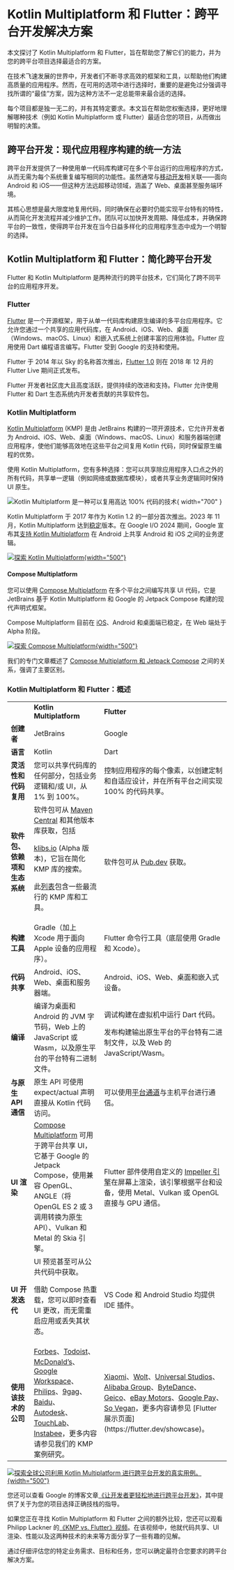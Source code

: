 # Kotlin Multiplatform 和 Flutter：跨平台开发解决方案

<web-summary>本文探讨了 Kotlin Multiplatform 和 Flutter，旨在帮助您了解它们的能力，并为您的跨平台项目选择最适合的方案。</web-summary> 

在技术飞速发展的世界中，开发者们不断寻求高效的框架和工具，以帮助他们构建高质量的应用程序。然而，在可用的选项中进行选择时，重要的是避免过分强调寻找所谓的“最佳”方案，因为这种方法不一定总能带来最合适的选择。

每个项目都是独一无二的，并有其特定要求。本文旨在帮助您权衡选择，更好地理解哪种技术（例如 Kotlin Multiplatform 或 Flutter）最适合您的项目，从而做出明智的决策。

## 跨平台开发：现代应用程序构建的统一方法

跨平台开发提供了一种使用单一代码库构建可在多个平台运行的应用程序的方式，从而无需为每个系统重复编写相同的功能性。虽然通常与[移动开发](cross-platform-mobile-development.md)相关联——面向 Android 和 iOS——但这种方法远超移动领域，涵盖了 Web、桌面甚至服务端环境。

其核心思想是最大限度地复用代码，同时确保在必要时仍能实现平台特有的特性，从而简化开发流程并减少维护工作。团队可以加快开发周期、降低成本，并确保跨平台的一致性，使得跨平台开发在当今日益多样化的应用程序生态中成为一个明智的选择。

## Kotlin Multiplatform 和 Flutter：简化跨平台开发

Flutter 和 Kotlin Multiplatform 是两种流行的跨平台技术，它们简化了跨不同平台的应用程序开发。

### Flutter

[Flutter](https://flutter.dev/) 是一个开源框架，用于从单一代码库构建原生编译的多平台应用程序。它允许您通过一个共享的应用代码库，在 Android、iOS、Web、桌面（Windows、macOS、Linux）和嵌入式系统上创建丰富的应用体验。Flutter 应用使用 Dart 编程语言编写。Flutter 受到 Google 的支持和使用。

Flutter 于 2014 年以 Sky 的名称首次推出，[Flutter 1.0](https://developers.googleblog.com/en/flutter-10-googles-portable-ui-toolkit/) 则在 2018 年 12 月的 Flutter Live 期间正式发布。

Flutter 开发者社区庞大且高度活跃，提供持续的改进和支持。Flutter 允许使用 Flutter 和 Dart 生态系统内开发者贡献的共享软件包。

### Kotlin Multiplatform

[Kotlin Multiplatform](https://www.jetbrains.com/kotlin-multiplatform/) (KMP) 是由 JetBrains 构建的一项开源技术，它允许开发者为 Android、iOS、Web、桌面（Windows、macOS、Linux）和服务器端创建应用程序，使他们能够高效地在这些平台之间复用 Kotlin 代码，同时保留原生编程的优势。

使用 Kotlin Multiplatform，您有多种选择：您可以共享除应用程序入口点之外的所有代码，共享单一逻辑（例如网络或数据库模块），或者共享业务逻辑同时保持 UI 原生。

![Kotlin Multiplatform 是一种可以复用高达 100% 代码的技术](kmp-logic-and-ui.svg){ width="700" }

Kotlin Multiplatform 于 2017 年作为 Kotlin 1.2 的一部分首次推出。2023 年 11 月，Kotlin Multiplatform 达到[稳定](https://blog.jetbrains.com/kotlin/2023/11/kotlin-multiplatform-stable/)版本。在 Google I/O 2024 期间，Google 宣布其[支持 Kotlin Multiplatform](https://android-developers.googleblog.com/2024/05/android-support-for-kotlin-multiplatform-to-share-business-logic-across-mobile-web-server-desktop.html) 在 Android 上共享 Android 和 iOS 之间的业务逻辑。

[![探索 Kotlin Multiplatform](discover-kmp.svg){width="500"}](https://www.jetbrains.com/kotlin-multiplatform/)

#### Compose Multiplatform

您可以使用 [Compose Multiplatform](https://www.jetbrains.com/compose-multiplatform/) 在多个平台之间编写共享 UI 代码，它是 JetBrains 基于 Kotlin Multiplatform 和 Google 的 Jetpack Compose 构建的现代声明式框架。

Compose Multiplatform 目前在 [iOS](https://blog.jetbrains.com/kotlin/2025/05/compose-multiplatform-1-8-0-released-compose-multiplatform-for-ios-is-stable-and-production-ready/)、Android 和桌面端已稳定，在 Web 端处于 Alpha 阶段。

[![探索 Compose Multiplatform](explore-compose.svg){width="500"}](https://www.jetbrains.com/compose-multiplatform/)

我们的专门文章概述了 [Compose Multiplatform 和 Jetpack Compose](compose-multiplatform-and-jetpack-compose.md) 之间的关系，强调了主要区别。

### Kotlin Multiplatform 和 Flutter：概述

<table style="both">
    
<tr>
<td></td>
        <td><b>Kotlin Multiplatform</b></td>
        <td><b>Flutter</b></td>
</tr>

    
<tr>
<td><b>创建者</b></td>
        <td>JetBrains</td>
        <td>Google</td>
</tr>

    
<tr>
<td><b>语言</b></td>
        <td>Kotlin</td>
        <td>Dart</td>
</tr>

    
<tr>
<td><b>灵活性和代码复用</b></td>
        <td>您可以共享代码库的任何部分，包括业务逻辑和/或 UI，从 1% 到 100%。</td>
        <td>控制应用程序的每个像素，以创建定制和自适应设计，并在所有平台之间实现 100% 的代码共享。</td>
</tr>

    
<tr>
<td><b>软件包、依赖项和生态系统</b></td>
        <td>软件包可从 <a href="https://central.sonatype.com/">Maven Central</a> 和其他版本库获取，包括
            <p><a href="http://klibs.io">klibs.io</a> (Alpha 版本)，它旨在简化 KMP 库的搜索。</p>
            <p>此<a href="https://github.com/terrakok/kmp-awesome">列表</a>包含一些最流行的 KMP 库和工具。</p> </td>
        <td>软件包可从 <a href="https://pub.dev/">Pub.dev</a> 获取。</td>
</tr>

    
<tr>
<td><b>构建工具</b></td>
        <td>Gradle（加上 Xcode 用于面向 Apple 设备的应用程序）。</td>
        <td>Flutter 命令行工具（底层使用 Gradle 和 Xcode）。</td>
</tr>

    
<tr>
<td><b>代码共享</b></td>
        <td>Android、iOS、Web、桌面和服务器端。</td>
        <td>Android、iOS、Web、桌面和嵌入式设备。</td>
</tr>

    
<tr>
<td><b>编译</b></td>
        <td>编译为桌面和 Android 的 JVM 字节码，Web 上的 JavaScript 或 Wasm，以及原生平台的平台特有二进制文件。</td>
        <td>调试构建在虚拟机中运行 Dart 代码。
        <p>发布构建输出原生平台的平台特有二进制文件，以及 Web 的 JavaScript/Wasm。</p>
        </td>
</tr>

    
<tr>
<td><b>与原生 API 通信</b></td>
        <td>原生 API 可使用 <Links href="/kmp/multiplatform-expect-actual" summary="undefined">expect/actual 声明</Links> 直接从 Kotlin 代码访问。</td>
        <td>可以使用<a href="https://docs.flutter.dev/platform-integration/platform-channels">平台通道</a>与主机平台进行通信。</td>
</tr>

    
<tr>
<td><b>UI 渲染</b></td>
        <td><a href="https://www.jetbrains.com/compose-multiplatform/">Compose Multiplatform</a> 可用于跨平台共享 UI，它基于 Google 的 Jetpack Compose，使用兼容 OpenGL、ANGLE（将 OpenGL ES 2 或 3 调用转换为原生 API）、Vulkan 和 Metal 的 Skia 引擎。</td>
        <td>Flutter 部件使用自定义的 <a href="https://docs.flutter.dev/perf/impeller">Impeller 引擎</a>在屏幕上渲染，该引擎根据平台和设备，使用 Metal、Vulkan 或 OpenGL 直接与 GPU 通信。</td>
</tr>

    
<tr>
<td><b>UI 开发迭代</b></td>
        <td>UI 预览甚至可从公共代码中获取。
        <p>借助 <Links href="/kmp/compose-hot-reload" summary="undefined">Compose 热重载</Links>，您可以即时查看 UI 更改，而无需重启应用或丢失其状态。</p></td>
        <td>VS Code 和 Android Studio 均提供 IDE 插件。</td>
</tr>

    
<tr>
<td><b>使用该技术的公司</b></td>
        <td><a href="https://www.forbes.com/sites/forbes-engineering/2023/11/13/forbes-mobile-app-shifts-to-kotlin-multiplatform/">Forbes</a>、<a href="https://www.youtube.com/watch?v=z-o9MqN86eE">Todoist</a>、<a href="https://medium.com/mcdonalds-technical-blog/mobile-multiplatform-development-at-mcdonalds-3b72c8d44ebc">McDonald’s</a>、<a href="https://www.youtube.com/watch?v=5sOXv-X43vc">Google Workspace</a>、<a href="https://www.youtube.com/watch?v=hZPL8QqiLi8">Philips</a>、<a href="https://raymondctc.medium.com/adopting-kotlin-multiplatform-mobile-kmm-on-9gag-app-dfe526d9ce04">9gag</a>、<a href="https://kotlinlang.org/lp/multiplatform/case-studies/baidu">Baidu</a>、<a href="https://kotlinlang.org/lp/multiplatform/case-studies/autodesk/">Autodesk</a>、<a href="https://touchlab.co/">TouchLab</a>、<a href="https://www.youtube.com/watch?v=YsQ-2lQYQ8M">Instabee</a>，更多内容请参见我们的 <Links href="/kmp/case-studies" summary="undefined">KMP 案例研究</Links>。</td>
        <td><a href="https://flutter.dev/showcase/xiaomi">Xiaomi</a>、<a href="https://flutter.dev/showcase/wolt">Wolt</a>、<a href="https://flutter.dev/showcase/universal-studios">Universal Studios</a>、<a href="https://flutter.dev/showcase/alibaba-group">Alibaba Group</a>、<a href="https://flutter.dev/showcase/bytedance">ByteDance</a>、<a href="https://www.geico.com/techblog/flutter-as-the-multi-channel-ux-framework/">Geico</a>、<a href="https://flutter.dev/showcase/ebay">eBay Motors</a>、<a href="https://flutter.dev/showcase/google-pay">Google Pay</a>、<a href="https://flutter.dev/showcase/so-vegan">So Vegan</a>，更多内容请参见 [Flutter 展示页面](https://flutter.dev/showcase)。</td>
</tr>

</table>

[![探索全球公司利用 Kotlin Multiplatform 进行跨平台开发的真实用例。](kmp-use-cases-1.svg){width="500"}](https://www.jetbrains.com/help/kotlin-multiplatform-dev/case-studies.html)

您还可以查看 Google 的博客文章[《让开发者更轻松地进行跨平台开发》](https://developers.googleblog.com/en/making-development-across-platforms-easier-for-developers/)，其中提供了关于为您的项目选择正确技栈的指导。

如果您正在寻找 Kotlin Multiplatform 和 Flutter 之间的额外比较，您还可以观看 Philipp Lackner 的[《KMP vs. Flutter》视频](https://www.youtube.com/watch?v=dzog64ENKG0)。在该视频中，他就代码共享、UI 渲染、性能以及这两种技术的未来等方面分享了一些有趣的见解。

通过仔细评估您的特定业务需求、目标和任务，您可以确定最符合您要求的跨平台解决方案。
